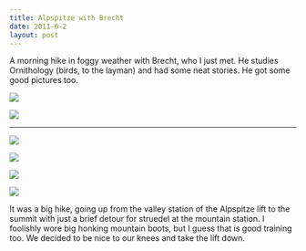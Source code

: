 ```yaml
---
title: Alpspitze with Brecht
date: 2011-6-2
layout: post
---
```


A morning hike in foggy weather with Brecht, who I just met. He studies
Ornithology (birds, to the layman) and had some neat stories. He got some
good pictures too.
  
  
[![](http://farm4.static.flickr.com/3087/5797978852_f11815694e.jpg)](http://www.flickr.com/photos/ripsawridge/5797978852/)
  
[![](http://farm3.static.flickr.com/2491/5797979318_d3a079db77.jpg)](http://www.flickr.com/photos/ripsawridge/5797979318/)

---
  
[![](http://farm6.static.flickr.com/5313/5797979616_5768271c89.jpg)](http://www.flickr.com/photos/ripsawridge/5797979616/)
  
[![](http://farm3.static.flickr.com/2116/5797979924_e8220725b7.jpg)](http://www.flickr.com/photos/ripsawridge/5797979924/)
  
[![](http://farm4.static.flickr.com/3513/5797425305_329da053eb.jpg)](http://www.flickr.com/photos/ripsawridge/5797425305/)
  
[![](http://farm4.static.flickr.com/3639/5797980578_7e377120d1.jpg)](http://www.flickr.com/photos/ripsawridge/5797980578/)
  
  
It was a big hike, going up from the valley station of the Alpspitze lift
to the summit with just a brief detour for struedel at the mountain station.
I foolishly wore big honking mountain boots, but I guess that is good training
too. We decided to be nice to our knees and take the lift down.
